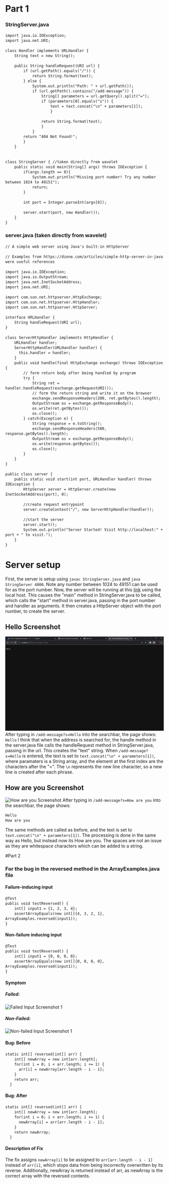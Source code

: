 # Part 1

### StringServer.java

```
import java.io.IOException;
import java.net.URI;

class Handler implements URLHandler {
    String text = new String();

    public String handleRequest(URI url) {
        if (url.getPath().equals("/")) {
            return String.format(text);
        } else {
            System.out.println("Path: " + url.getPath());
            if (url.getPath().contains("/add-message")) {
                String[] parameters = url.getQuery().split("=");
                if (parameters[0].equals("s")) {
                    text = text.concat("\n" + parameters[1]);
                    }
                    
                return String.format(text);
                }
            }
        return "404 Not Found!";
        }
    }


class StringServer { //taken directly from wavelet
    public static void main(String[] args) throws IOException {
        if(args.length == 0){
            System.out.println("Missing port number! Try any number between 1024 to 49151");
            return;
        }

        int port = Integer.parseInt(args[0]);

        server.start(port, new Handler());
    }
}

```

### server.java (taken directly from wavelet)
```
// A simple web server using Java's built-in HttpServer

// Examples from https://dzone.com/articles/simple-http-server-in-java were useful references

import java.io.IOException;
import java.io.OutputStream;
import java.net.InetSocketAddress;
import java.net.URI;

import com.sun.net.httpserver.HttpExchange;
import com.sun.net.httpserver.HttpHandler;
import com.sun.net.httpserver.HttpServer;

interface URLHandler {
    String handleRequest(URI url);
}

class ServerHttpHandler implements HttpHandler {
    URLHandler handler;
    ServerHttpHandler(URLHandler handler) {
      this.handler = handler;
    }
    public void handle(final HttpExchange exchange) throws IOException {
        // form return body after being handled by program
        try {
            String ret = handler.handleRequest(exchange.getRequestURI());
            // form the return string and write it on the browser
            exchange.sendResponseHeaders(200, ret.getBytes().length);
            OutputStream os = exchange.getResponseBody();
            os.write(ret.getBytes());
            os.close();
        } catch(Exception e) {
            String response = e.toString();
            exchange.sendResponseHeaders(500, response.getBytes().length);
            OutputStream os = exchange.getResponseBody();
            os.write(response.getBytes());
            os.close();
        }
    }
}

public class server {
    public static void start(int port, URLHandler handler) throws IOException {
        HttpServer server = HttpServer.create(new InetSocketAddress(port), 0);

        //create request entrypoint
        server.createContext("/", new ServerHttpHandler(handler));

        //start the server
        server.start();
        System.out.println("Server Started! Visit http://localhost:" + port + " to visit.");
    }
}

```
# Server setup
First, the server is setup using `javac StringServer.java` and `java StringServer 4000`. Note any number between 1024 to 49151 can be used for as the port number. Now, the server will be running at this [link](http://localhost:4000) using the local host. This causes the "main" method in StringServer.java to be called, which calls the "start" method in server.java, passing in the port number and handler as arguments. It then creates a HttpServer object with the port number, to create the server.


## Hello Screenshot
![Hello Screenshot](assets/lab_report_2_ss1.png)
After typing in `/add-message?s=Hello` into the searchbar, the page shows:
```Hello```
I think that when the address is searched for, the handle method in the server.java file calls the handleRequest method in StringServer.java, passing in the url. This creates the "text" string. When `/add-message?s=Hello` is entered, the text is set to `text.concat("\n" + parameters[1])`, where paramaters is a String array, and the element at the first index are the characters after the "=". The `\n` represents the new line character, so a new line is created after each phrase.


## How are you Screenshot
![How are you Screenshot](assets/lab_report_2_ss2.png)
After typing in `/add-message?s=How are you` into the searchbar, the page shows:
```
Hello
How are you
```
The same methods are called as before, and the text is set to `text.concat("\n" + parameters[1])`. The processing is done in the same way as Hello, but instead now its How are you. The spaces are not an issue as they are whitespace characters which can be added to a string.

#Part 2
### For the bug in the reversed method in the ArrayExamples.java file
#### Failure-inducing input
```
@Test
public void testReversed() {
    int[] input1 = {1, 2, 3, 4};
    assertArrayEquals(new int[]{4, 3, 2, 1}, ArrayExamples.reversed(input1));
}
```

#### Non-failure inducing input
```
@Test
public void testReversed() {
    int[] input1 = {0, 0, 0, 0};
    assertArrayEquals(new int[]{0, 0, 0, 0}, ArrayExamples.reversed(input1));
}
```

#### Symptom
##### Failed:
![Failed Input Screenshot 1](assets/lab_report_2_ss3.png)

##### Non-Failed:
![Non-failed Input Screenshot 1](assets/lab_report_2_ss4.png)

#### Bug: Before
```
static int[] reversed(int[] arr) {
    int[] newArray = new int[arr.length];
    for(int i = 0; i < arr.length; i += 1) {
      arr[i] = newArray[arr.length - i - 1];
    }
    return arr;
  }
```
#### Bug: After
```
static int[] reversed(int[] arr) {
    int[] newArray = new int[arr.length];
    for(int i = 0; i < arr.length; i += 1) {
      newArray[i] = arr[arr.length - i - 1];
    }
    return newArray;
  }
```
#### Description of Fix
The fix assigns `newArray[i]` to be assigned to `arr[arr.length - i - 1]` instead of `arr[i]`, which stops data from being incorrectly overwritten by its reverse. Additionally, newArray is returned instead of arr, as newArray is the correct array with the reversed contents.



